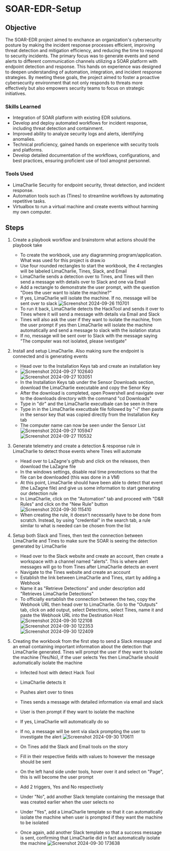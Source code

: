 # SOAR-EDR-Setup

## Objective

The SOAR-EDR project aimed to enchance an organization's cybersecurity posture by making the incident response processes efficient, improving threat detection and mitigation efficiency, and reducing the time to respond to security incidents. The primary focus was to generate events and send alerts to different communication channels utilizing a SOAR platform with endpoint detection and response. This hands on experience was designed to deepen understanding of automation, integration, and incident response strategies. By meeting these goals, the project aimed to foster a proactive cybersecurity environment that not only responds to threats more effectively but also empowers security teams to focus on strategic initiatives. 

### Skills Learned

- Integration of SOAR platform with existing EDR solutions.
- Develop and deploy automated workflows for incident response, including threat detection and containment.
- Improved ability to analyze security logs and alerts, identifying anomalies.
- Technical proficiency, gained hands on experience with security tools and platforms.
- Develop detailed documentation of the workflows, configurations, and best practices, ensuring proficient use of tool amognst personnel.

### Tools Used

- LimaCharlie Security for endpoint security, threat detection, and incident response.
- Automation tools such as (Tines) to streamline workflows by automating repetitive tasks.
- Virtualbox to run a virtual machine and create events without harming my own computer.

## Steps
1. Create a playbook workflow and brainstorm what actions should the playbook take
   - To create the workbook, use any diagramming program/application. What was used for this project is draw.io
   - Use four rounded rectangles to start the workbook, the 4 rectangles will be labeled LimaCharlie, Tines, Slack, and Email
   - LimaCharlie sends a detection over to Tines, and Tines will then send a message with details over to Slack and one via Email
   - Add a rectangle to demonstrate the user prompt, with the question "Does the user want to islate the machine?"
   - If yes, LimaCharlie will isolate the machine. If no, message will be sent over to slack
![Screenshot 2024-09-26 110701](https://github.com/user-attachments/assets/e5678eb4-6531-41e0-a75a-21da582b21bb)
   - To run it back, LimaCharlie detects the HackTool and sends it over to Tines where it will send a message with details via Email and Slack
   - Tines will also ask the user if they want to isolate the machine, from the user prompt if yes then LimaCharlie will isolate the machine automatically and send a message to slack with the isolation status
   - If no, message will be sent over to Slack with the message saying "The computer was not isolated, please ivestigate"

2. Install and setup LimaCharlie. Also making sure the endpoint is connected and is generating events
   - Head over to the Installation Keys tab and create an installation key
   - ![Screenshot 2024-09-27 102640](https://github.com/user-attachments/assets/98c2582b-d262-44cf-a379-39feaf46784c) ![Screenshot 2024-09-27 103051](https://github.com/user-attachments/assets/cf4e51c7-9ae2-4e09-867c-2ff2412c702e)
   - In the Installation Keys tab under the Sensor Downloads section, download the LimaCharlie executable and copy the Senor Key
   - After the download is completed, open Powershell and navigate over to the downloads directory with the command "cd Downloads"
   - Type in "dir" and the LimaCharlie executbale can be seen in there
   - Type in in the LimaCharlie executbale file followed by "-i" then paste in the sensor key that was copied directly from the Installation Key tab
   - The computer name can now be seen under the Sensor List ![Screenshot 2024-09-27 105947](https://github.com/user-attachments/assets/ee987867-387c-46c2-9e67-c9d5c8e6db54) ![Screenshot 2024-09-27 110532](https://github.com/user-attachments/assets/f765058d-f43b-4547-9e4b-1384e9f9949c)
  
3. Generate telemetry and create a detection & response rule in LimaCharlie to detect those events where Tines will automate
   - Head over to LaZagne's github and click on the releases, then download the LaZagne file
   - In the windows settings, disable real time preotections so that the file can be downloaded (this was done in a VM)
   - At this point, LimaCharlie should have been able to detect that event (the LaZagne file) and give us some information to start generating our detection rule
   - In LimaCharlie, click on the "Automation" tab and proceed with "D&R Rules" and click on the "New Rule" button ![Screenshot 2024-09-30 115410](https://github.com/user-attachments/assets/3350a6d0-6ed0-4cd0-a695-b8875f887dd8)
   - When creating the rule, it doesn't necessarily have to be done from scratch. Instead, by using "credential" in the search tab, a rule similar to what is needed can be chosen from the list
  
4. Setup both Slack and Tines, then test the connection between LimaCharlie and Tines to make sure the SOAR is seeing the detection generated by LimaCharlie
   - Head over to the Slack website and create an account, then create a workspace with a channel named "alerts". This is where alert messages will go to from Tines after LimaCharlie detects an event
   - Navigate to the Tines website and create an account
   - Establish the link between LimaCharlie and Tines, start by adding a Webhook
   - Name it as "Retrieve Detections" and under description add "Retrieves LimaCharlie Detections"
   - To officially esrtablish the connection between the two, copy the Webhook URL then head over to LimaCharlie. Go to the "Outputs" tab, click on add output, select Detections, select Tines, name it and paste the Webhook URL into the Destination Host  ![Screenshot 2024-09-30 122108](https://github.com/user-attachments/assets/7d0e99af-ccf5-4726-bc39-7b0d0b7d029e) ![Screenshot 2024-09-30 122353](https://github.com/user-attachments/assets/1cdaa672-7639-48f0-9b0f-3bccb2f7df15) ![Screenshot 2024-09-30 122409](https://github.com/user-attachments/assets/31e1529a-ce05-46f1-abc2-102f19a9fe96)
  
5. Creating the workbook from the first step to send a Slack message and an email containing important information about the detection that LimaCharlie generated. Tines will prompt the user if they want to isolate the machine (Yes/No), if the user selects Yes then LimaCharlie should automatically isolate the machine
   - Infected host with detect Hack Tool
   - LimaCharlie detects it
   - Pushes alert over to tines
   - Tines sends a message with detailed information via email and slack
   - User is then prompt if they want to isolate the machine
   - If yes, LimaCharlie will automatically do so
   - If no, a message will be sent via slack prompting the user to investigate the alert ![Screenshot 2024-09-30 170611](https://github.com/user-attachments/assets/1d738f8f-2c5b-48df-a1ed-6e450c91fdf7)
  
   - On Tines add the Slack and Email tools on the story
   - Fill in their respective fields with values to however the message should be sent
   - On the left hand side under tools, hover over it and select on "Page", this is will become the user prompt 
   - Add 2 triggers, Yes and No respectively
   - Under "No", add another Slack template containing the message that was created earlier when the user selects no
   - Under "Yes", add a LimaCharlie template so that it can automatically isolate the machine when user is prompted if they want the machine to be isolated
   - Once again, add another Slack template so that a success message is sent, confirming that LimaCharlie did in fact automatically isolate the machine ![Screenshot 2024-09-30 173638](https://github.com/user-attachments/assets/fa9eff3f-dc09-4911-b38d-f8b743687719)













